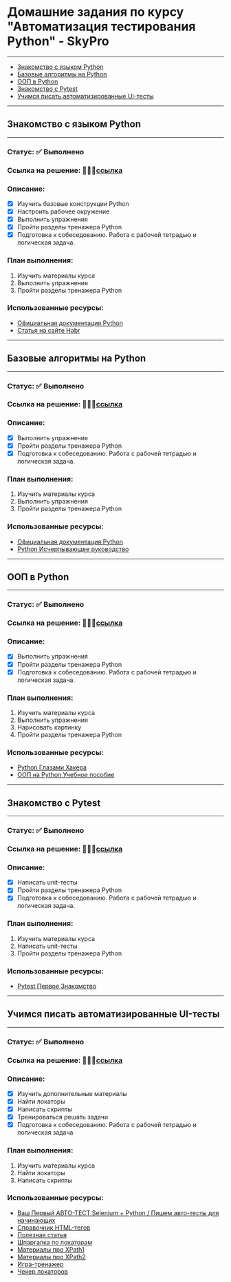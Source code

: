 # Домашние задания по курсу "Автоматизация тестирования Python" - SkyPro

-------

- [Знакомство с языком Python](#Знакомство-с-языком-Python)
- [Базовые алгоритмы на Python](#Базовые-алгоритмы-на-Python)
- [ООП в Python](#ООП-в-Python)
- [Знакомство с Pytest](#Знакомство-с-Pytest)
- [Учимся писать автоматизированные UI-тесты](#Учимся-писать-автоматизированные-UI-тесты)
  
-------

## Знакомство с языком Python

-------

### Статус: :white_check_mark: Выполнено
### Ссылка на решение: 👨🏻‍💻[ссылка](https://github.com/KlimTester/Skypro_python_homeworks/tree/main/Lesson1)

### Описание:

- [x] Изучить базовые конструкции Python
- [x] Настроить рабочее окружение
- [x] Выполнить упражнения
- [x] Пройти разделы тренажера Python
- [x] Подготовка к собеседованию. Работа с рабочей тетрадью и логическая задача.

### План выполнения:
1. Изучить материалы курса
2. Выполнить упражнения
3. Пройти разделы тренажера Python

### Использованные ресурсы:
- [Официальная документация Python](https://docs.python.org/3/)
- [Статья на сайте Habr](https://habr.com/ru/articles/794078/)

-------

## Базовые алгоритмы на Python

-------

### Статус: :white_check_mark: Выполнено
### Ссылка на решение: 👨🏻‍💻[ссылка](https://github.com/KlimTester/Skypro_python_homeworks/tree/main/Lesson2)

### Описание:

- [x] Выполнить упражнения
- [x] Пройти разделы тренажера Python
- [x] Подготовка к собеседованию. Работа с рабочей тетрадью и логическая задача.

### План выполнения:
1. Изучить материалы курса
2. Выполнить упражнения
3. Пройти разделы тренажера Python

### Использованные ресурсы:
- [Официальная документация Python](https://docs.python.org/3/)
- [Python Исчерпывающее руководство](https://drive.google.com/file/d/1HTOaHaPuv634YoTyIiVoBFufgXbcSJBm/view?usp=sharing)

-------

## ООП в Python

-------

### Статус: :white_check_mark: Выполнено
### Ссылка на решение: 👨🏻‍💻[ссылка](https://github.com/KlimTester/Skypro_python_homeworks/tree/main/Lesson3)

### Описание:

- [x] Выполнить упражнения
- [x] Пройти разделы тренажера Python
- [x] Подготовка к собеседованию. Работа с рабочей тетрадью и логическая задача.

### План выполнения:
1. Изучить материалы курса
2. Выполнить упражнения
3. Нарисовать картинку
4. Пройти разделы тренажера Python

### Использованные ресурсы:
- [Python Глазами Хакера](https://drive.google.com/file/d/1HQDPfS4-KLWQ80TTolesBG2nmncetaaO/view?usp=sharing)
- [ООП на Python Учебное пособие](https://drive.google.com/file/d/1Ylu5ocLmjXORWros6M8DXhvujQuJmHvY/view?usp=sharing)

-------

## Знакомство с Pytest

-------

### Статус: :white_check_mark: Выполнено
### Ссылка на решение: 👨🏻‍💻[ссылка](https://github.com/KlimTester/Skypro_python_homeworks/tree/main/Lesson4)

### Описание:

- [x] Написать unit-тесты
- [x] Пройти разделы тренажера Python
- [x] Подготовка к собеседованию. Работа с рабочей тетрадью и логическая задача.

### План выполнения:
1. Изучить материалы курса
2. Написать unit-тесты
3. Пройти разделы тренажера Python

### Использованные ресурсы:
- [Pytest Первое Знакомство](https://youtu.be/Sxiwo1pAZos?si=neQtGnR1Kw0YUal7)

-------

## Учимся писать автоматизированные UI-тесты

-------

### Статус: :white_check_mark: Выполнено
### Ссылка на решение: 👨🏻‍💻[ссылка](https://github.com/KlimTester/Skypro_python_homeworks/tree/main/Lesson5)

### Описание:

- [x] Изучить дополнительные материалы
- [x] Найти локаторы
- [x] Написать скрипты
- [x] Тренироваться решать задачи
- [x] Подготовка к собеседованию. Работа с рабочей тетрадью и логическая задача

### План выполнения:
1. Изучить материалы курса
2. Найти локаторы
3. Написать скрипты

### Использованные ресурсы:
- [Ваш Первый АВТО-ТЕСТ Selenium + Python / Пишем авто-тесты для начинающих](https://youtu.be/1B6oEy3x6VI?si=k2gxxYClSkQgmbsy)
- [Справочник HTML-тегов](https://developer.mozilla.org/ru/docs/Web/HTML/Element/a.)
- [Полезная статья](https://code.tutsplus.com/ru/tutorials/the-30-css-selectors-you-must-memorize--net-16048.)
- [Шпаргалка по локаторам](https://cheatography.com/janesh/cheat-sheets/css-selectors-for-selenium-webdriver/.)
- [Материалы про XPath1](https://habr.com/ru/company/skyeng/blog/588282/.)
- [Материалы про XPath2](https://habr.com/ru/company/otus/blog/596071/.)
- [Игра-тренажер](https://flukeout.github.io.)
- [Чекер локаторов](https://www.w3schools.com/cssref/trysel.php.)

